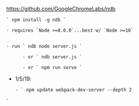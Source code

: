 https://github.com/GoogleChromeLabs/ndb


    ` npm install -g ndb `

    - requires `Node >=8.0.0`...best w/ `Node >=10`


    - run ` ndb node server.js `

          - or ` ndb server.js `

          - or ` npm run serve `



- 1/5/19:

      - ` npm update webpack-dev-server --depth 2
`
